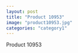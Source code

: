 ```yaml
---
layout: post
title: "Product 10953"
image: "product10953.jpg"
categories: "category1"
---
```

Product 10953
